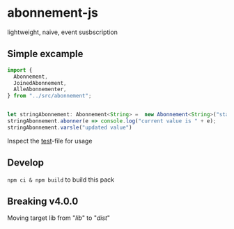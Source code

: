 # abonnement-js

lightweight, naive, event susbscription

## Simple excample

```typescript
import {
  Abonnement,
  JoinedAbonnement,
  AlleAbonnementer,
} from "../src/abonnement";


let stringAbonnement: Abonnement<String> =  new Abonnement<String>("start value")
stringAbonnement.abonner(e => console.log("current value is " + e);
stringAbonnement.varsle("updated value")

```

Inspect the [test](src/abonnement.spec.ts)-file for usage

## Develop

`npm ci & npm build` to build this pack

## Breaking v4.0.0

Moving target lib from "_lib_" to "_dist_"
